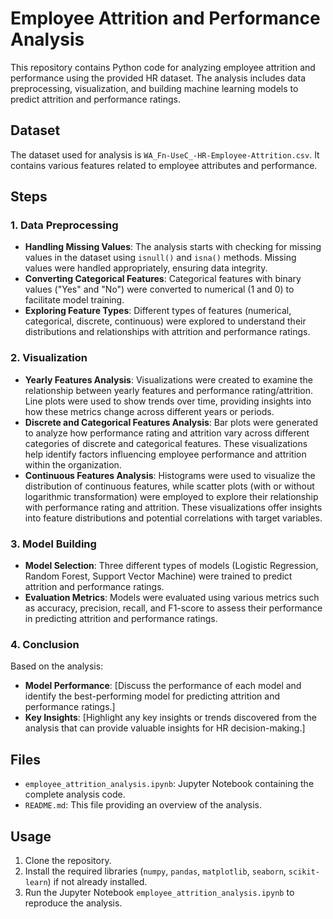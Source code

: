 # Employee Attrition and Performance Analysis

This repository contains Python code for analyzing employee attrition and performance using the provided HR dataset. The analysis includes data preprocessing, visualization, and building machine learning models to predict attrition and performance ratings.

## Dataset
The dataset used for analysis is `WA_Fn-UseC_-HR-Employee-Attrition.csv`. It contains various features related to employee attributes and performance.

## Steps

### 1. Data Preprocessing
- **Handling Missing Values**: The analysis starts with checking for missing values in the dataset using `isnull()` and `isna()` methods. Missing values were handled appropriately, ensuring data integrity.
- **Converting Categorical Features**: Categorical features with binary values ("Yes" and "No") were converted to numerical (1 and 0) to facilitate model training.
- **Exploring Feature Types**: Different types of features (numerical, categorical, discrete, continuous) were explored to understand their distributions and relationships with attrition and performance ratings.

### 2. Visualization
- **Yearly Features Analysis**: Visualizations were created to examine the relationship between yearly features and performance rating/attrition. Line plots were used to show trends over time, providing insights into how these metrics change across different years or periods.
- **Discrete and Categorical Features Analysis**: Bar plots were generated to analyze how performance rating and attrition vary across different categories of discrete and categorical features. These visualizations help identify factors influencing employee performance and attrition within the organization.
- **Continuous Features Analysis**: Histograms were used to visualize the distribution of continuous features, while scatter plots (with or without logarithmic transformation) were employed to explore their relationship with performance rating and attrition. These visualizations offer insights into feature distributions and potential correlations with target variables.

### 3. Model Building
- **Model Selection**: Three different types of models (Logistic Regression, Random Forest, Support Vector Machine) were trained to predict attrition and performance ratings.
- **Evaluation Metrics**: Models were evaluated using various metrics such as accuracy, precision, recall, and F1-score to assess their performance in predicting attrition and performance ratings.

### 4. Conclusion
Based on the analysis:
- **Model Performance**: [Discuss the performance of each model and identify the best-performing model for predicting attrition and performance ratings.]
- **Key Insights**: [Highlight any key insights or trends discovered from the analysis that can provide valuable insights for HR decision-making.]

## Files
- `employee_attrition_analysis.ipynb`: Jupyter Notebook containing the complete analysis code.
- `README.md`: This file providing an overview of the analysis.

## Usage
1. Clone the repository.
2. Install the required libraries (`numpy`, `pandas`, `matplotlib`, `seaborn`, `scikit-learn`) if not already installed.
3. Run the Jupyter Notebook `employee_attrition_analysis.ipynb` to reproduce the analysis.
